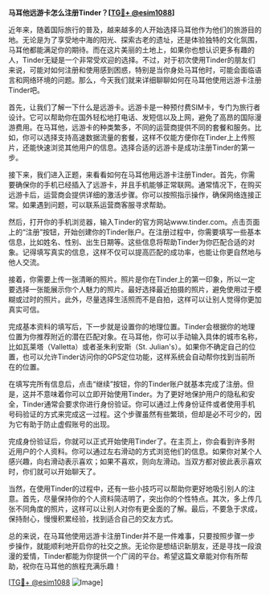 **马耳他远游卡怎么注册Tinder？[[TG💪+ @esim1088](https://t.me/s/esim1088)]**

近年来，随着国际旅行的普及，越来越多的人开始选择马耳他作为他们的旅游目的地。无论是为了享受地中海的阳光、探索古老的遗址，还是体验独特的文化氛围，马耳他都能满足你的期待。而在这片美丽的土地上，如果你也想认识更多有趣的人，Tinder无疑是一个非常受欢迎的选择。不过，对于初次使用Tinder的朋友们来说，可能对如何注册和使用感到困惑，特别是当你身处马耳他时，可能会面临语言和网络环境的问题。那么，今天我们就来详细聊聊如何在马耳他使用远游卡注册Tinder吧。

首先，让我们了解一下什么是远游卡。远游卡是一种预付费SIM卡，专门为旅行者设计。它可以帮助你在国外轻松地打电话、发短信以及上网，避免了高昂的国际漫游费用。在马耳他，远游卡的种类繁多，不同的运营商提供不同的套餐和服务。比如，你可以选择支持高速数据流量的套餐，这样不仅能方便你在Tinder上上传照片，还能快速浏览其他用户的信息。选择合适的远游卡是成功注册Tinder的第一步。

接下来，我们进入正题，来看看如何在马耳他用远游卡注册Tinder。首先，你需要确保你的手机已经插入了远游卡，并且手机能够正常联网。通常情况下，在购买远游卡后，运营商会提供详细的激活步骤。你可以按照指示操作，确保网络连接正常。如果遇到问题，可以联系运营商客服寻求帮助。

然后，打开你的手机浏览器，输入Tinder的官方网站www.tinder.com。点击页面上的“注册”按钮，开始创建你的Tinder账户。在注册过程中，你需要填写一些基本信息，比如姓名、性别、出生日期等。这些信息将帮助Tinder为你匹配合适的对象。记得填写真实的信息，这样不仅可以提高匹配的成功率，也能让你更自然地与他人交流。

接着，你需要上传一张清晰的照片。照片是你在Tinder上的第一印象，所以一定要选择一张能展示你个人魅力的照片。最好选择最近拍摄的照片，避免使用过于模糊或过时的照片。此外，尽量选择生活照而不是自拍，这样可以让别人觉得你更加真实可信。

完成基本资料的填写后，下一步就是设置你的地理位置。Tinder会根据你的地理位置为你推荐附近的潜在匹配对象。在马耳他，你可以手动输入具体的城市名称，比如瓦莱塔（Valletta）或者圣朱利安斯（St. Julian's）。如果你不确定自己的位置，也可以允许Tinder访问你的GPS定位功能，这样系统会自动帮你找到当前所在的位置。

在填写完所有信息后，点击“继续”按钮，你的Tinder账户就基本完成了注册。但是，这并不意味着你可以立即开始使用Tinder。为了更好地保护用户的隐私和安全，Tinder通常会要求你进行身份验证。你可以通过上传身份证件或者使用手机号码验证的方式来完成这一过程。这个步骤虽然有些繁琐，但却是必不可少的，因为它有助于防止虚假账号的出现。

完成身份验证后，你就可以正式开始使用Tinder了。在主页上，你会看到许多附近用户的个人资料。你可以通过左右滑动的方式浏览他们的信息。如果你对某个人感兴趣，向右滑动表示喜欢；如果不喜欢，则向左滑动。当双方都对彼此表示喜欢时，你们就可以开始聊天了。

当然，在使用Tinder的过程中，还有一些小技巧可以帮助你更好地吸引别人的注意。首先，尽量保持你的个人资料简洁明了，突出你的个性特点。其次，多上传几张不同角度的照片，这样可以让别人对你有更全面的了解。最后，不要急于求成，保持耐心，慢慢积累经验，找到适合自己的交友方式。

总的来说，在马耳他使用远游卡注册Tinder并不是一件难事，只要按照步骤一步步操作，就能顺利地开启你的社交之旅。无论你是想结识新朋友，还是寻找一段浪漫的爱情，Tinder都能为你提供一个广阔的平台。希望这篇文章能对你有所帮助，祝你在马耳他的旅程充满乐趣！

[[TG💪+ @esim1088](https://t.me/s/esim1088) ![Image](https://i.postimg.cc/4NQfJmqS/Snipaste-2025-05-13-00-14-12.png)]
